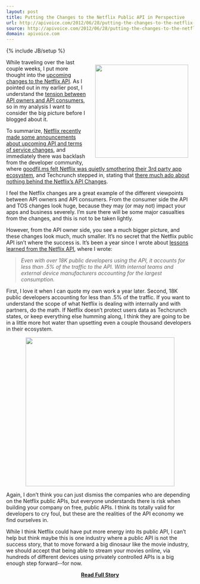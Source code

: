 ```yaml
---
layout: post
title: Putting the Changes to the Netflix Public API in Perspective
url: http://apivoice.com/2012/06/28/putting-the-changes-to-the-netflix-public-api-in-perspective/
source: http://apivoice.com/2012/06/28/putting-the-changes-to-the-netflix-public-api-in-perspective/
domain: apivoice.com
---
```

{% include JB/setup %}<p><p><a title="Netflix API" href="http://www.netflix.com/"><img style="padding: 15px;" src="http://kinlane-productions.s3.amazonaws.com/netflix_logo.gif" alt="" width="250" align="right" /></a></p>
<p>While traveling over the last couple weeks, I put more thought into the <a title="Netflix recently made some announcements about upcoming API and terms of service changes" href="http://developer.netflix.com/blog/read/Upcoming_Changes_to_the_Netflix_API_Program">upcoming changes to the Netflix API</a>.  As I pointed out in my earlier post, I understand the <a title="tension between API owners and API consumers" href="http://www.apievangelist.com/2012/06/24/tension-between-api-owners-and-consumers/">tension between API owners and API consumers</a>, so in my analysis I want to consider the big picture before I blogged about it.</p>
<p>To summarize, <a title="Netflix recently made some announcements about upcoming API and terms of service changes" href="http://developer.netflix.com/blog/read/Upcoming_Changes_to_the_Netflix_API_Program">Netflix recently made some announcements about upcoming API and terms of service changes</a>, and immediately there was backlash from the developer community, where <a title="goodfil.ms felt Netflix was quietly smothering their 3rd party app ecosystem" href="http://goodfil.ms/blog/posts/2012/06/18/netflix-quietly-smothers-3rd-party-app-ecosystem/">goodfil.ms felt Netflix was quietly smothering their 3rd party app ecosystem</a>, and Techcrunch stepped in, stating that <a href="http://techcrunch.com/2012/06/18/netflix-api-changes/">there much ado about nothing behind the Netflix&rsquo;s API Changes</a>.</p>
<p>I feel the Netflix changes are a great example of the different viewpoints between API owners and API consumers.  From the consumer side the API and TOS changes look huge, because they may (or may not) impact your apps and business severely.  I&rsquo;m sure there will be some major casualties from the changes, and this is not to be taken lightly.</p>
<p>However, from the API owner side, you see a much bigger picture, and these changes look much, much smaller.  It&rsquo;s no secret that the Netflix public API isn&rsquo;t where the success is.  It&rsquo;s been a year since I wrote about <a title="lessons learned from the Netflix API" href="http://www.apievangelist.com/2011/06/10/lessons-in-api-deployment-from-netflix/">lessons learned from the Netflix API</a>, where I wrote:</p>
<blockquote><em>Even with over 18K public developers using the API, it accounts for less than .5% of the traffic to the API. With internal teams and external device manufacturers accounting for the largest consumption.</em></blockquote>
<p>First, I love it when I can quote my own work a year later.  Second, 18K public developers accounting for less than .5% of the traffic.  If you want to understand the scope of what Netflix is dealing with internally and with partners, do the math.   If Netflix doesn&rsquo;t protect users data as Techcrunch states, or keep everything else humming along, I think they are going to be in a little more hot water than upsetting even a couple thousand developers in their ecosystem.</p>
<p><img class="aligncenter" style="display: block; margin-left: auto; margin-right: auto;" src="http://kinlane-productions.s3.amazonaws.com/netflix/netflix-api-usage-by-audience.png" alt="" width="400" align="center" /></p>
<p>Again, I don&rsquo;t think you can just dismiss the companies who are depending on the Netflix public APIs, but everyone understands there is risk when building your company on free, public APIs.  I think its totally valid for developers to cry foul, but these are the realities of the API economy we find ourselves in.</p>
<p>While I think Netflix could have put more energy into its public API, I can&rsquo;t help but think maybe this is one industry where a public API is not the success story, that to move forward a big dinosaur like the movie industry, we should accept that being able to stream your movies online, via hundreds of different devices using privately controlled APIs is a big enough step forward--for now.</p></p>
<center><p><a href="http://apivoice.com/2012/06/28/putting-the-changes-to-the-netflix-public-api-in-perspective/" style='padding:25px; font-sze:18px; font-weight: bold;'>Read Full Story</a></p></center>
